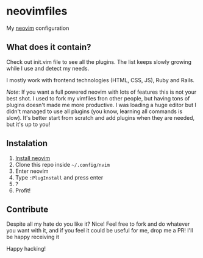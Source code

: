 # neovimfiles

My [neovim](https://neovim.io/) configuration

## What does it contain?

Check out init.vim file to see all the plugins. The list keeps slowly growing while I use and detect my needs. 

I mostly work with frontend technologies (HTML, CSS, JS), Ruby and Rails.

*Note*: If you want a full powered neovim with lots of features this is not your best shot. 
I used to fork my vimfiles fron other people, but having tons of plugins doesn't made me more productive. 
I was loading a huge editor but I didn't managed to use all plugins (you know, learning all commands is slow). 
It's better start from scratch and add plugins when they are needed, but it's up to you!

## Instalation

1. [Install neovim](https://github.com/neovim/neovim/wiki/Installing-Neovim)
1. Clone this repo inside `~/.config/nvim`
1. Enter neovim
1. Type `:PlugInstall` and press enter
1. ?
1. Profit!

## Contribute

Despite all my hate do you like it? Nice! Feel free to fork and do whatever you want with it, and if you feel it could be useful for me, drop me a PR! I'll be happy receiving it

Happy hacking!
